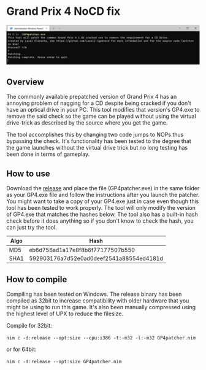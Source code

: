 # Grand Prix 4 NoCD fix
![Screenshot](https://raw.githubusercontent.com/Lassii-/gp4nocd/main/screenshot_small.png)
## Overview
The commonly available prepatched version of Grand Prix 4 has an annoying problem of nagging for a CD despite being cracked if you don't have an optical drive in your PC. This tool modifies that version's GP4.exe to remove the said check so the game can be played without using the virtual drive-trick as described by the source where you get the game.

The tool accomplishes this by changing two code jumps to NOPs thus bypassing the check. It's functionality has been tested to the degree that the game launches without the virtual drive trick but no long testing has been done in terms of gameplay.

## How to use
Download the [release](https://github.com/Lassii-/gp4nocd/releases/tag/v1.0) and place the file (GP4patcher.exe) in the same folder as your GP4.exe file and follow the instructions after you launch the patcher. You might want to take a copy of your GP4.exe just in case even though this tool has been tested to work properly. The tool will only modify the version of GP4.exe that matches the hashes below. The tool also has a built-in hash check before it does anything so if you don't know to check the hash, you can just try the tool.

| Algo  | Hash |
| ------------- | ------------- |
| MD5  | eb6d756ad1a17e8f8b6f77177507b550  |
| SHA1  | 592903176a7d52e0ad0deef2541a88554ed4181d  |

## How to compile
Compiling has been tested on Windows. The release binary has been compiled as 32bit to increase compatibility with older hardware that you might be using to run this game. It's also been manually compressed using the highest level of UPX to reduce the filesize.

Compile for 32bit:

```nim c -d:release --opt:size --cpu:i386 -t:-m32 -l:-m32 GP4patcher.nim```

or for 64bit:

```nim c -d:release --opt:size GP4patcher.nim```

